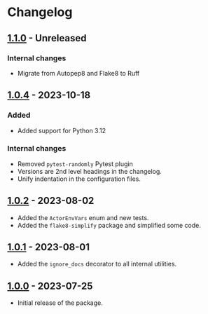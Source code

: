 # Changelog

## [1.1.0](../../releases/tag/v1.1.0) - Unreleased

### Internal changes

- Migrate from Autopep8 and Flake8 to Ruff

## [1.0.4](../../releases/tag/v1.0.4) - 2023-10-18

### Added

- Added support for Python 3.12

### Internal changes

- Removed `pytest-randomly` Pytest plugin
- Versions are 2nd level headings in the changelog.
- Unify indentation in the configuration files.

## [1.0.2](../../releases/tag/v1.0.2) - 2023-08-02

- Added the `ActorEnvVars` enum and new tests.
- Added the `flake8-simplify` package and simplified some code.

## [1.0.1](../../releases/tag/v1.0.1) - 2023-08-01

- Added the `ignore_docs` decorator to all internal utilities.

## [1.0.0](../../releases/tag/v1.0.0) - 2023-07-25

- Initial release of the package.
